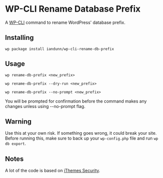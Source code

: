 WP-CLI Rename Database Prefix
===============================

A [WP-CLI](http://wp-cli.org/) command to rename WordPress' database prefix.

## Installing

`wp package install iandunn/wp-cli-rename-db-prefix`

## Usage

`wp rename-db-prefix <new_prefix>`

`wp rename-db-prefix --dry-run <new_prefix>`

`wp rename-db-prefix --no-prompt <new_prefix>`

You will be prompted for confirmation before the command makes any changes unless using --no-prompt flag.

## Warning

Use this at your own risk. If something goes wrong, it could break your site. Before running this, make sure to back up your `wp-config.php` file and run `wp db export`.

## Notes

A lot of the code is based on [iThemes Security](https://wordpress.org/plugins/better-wp-security/).
